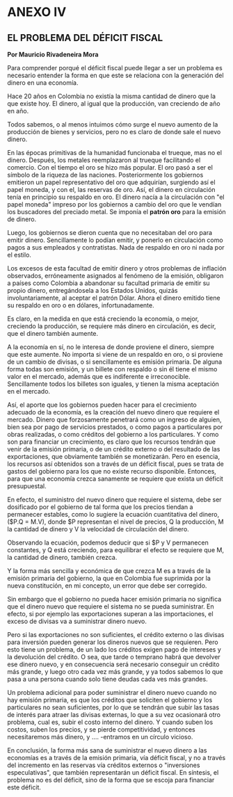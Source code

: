 # ANEXO IV

## EL PROBLEMA DEL DÉFICIT FISCAL

**Por Mauricio Rivadeneira Mora**

Para comprender porqué el déficit fiscal puede llegar a ser un problema es necesario entender la forma en que este se relaciona con la generación del dinero en una economía.

Hace 20 años en Colombia no existía la misma cantidad de dinero que la que existe hoy. El dinero, al igual que la producción, van creciendo de año en año.

Todos sabemos, o al menos intuimos cómo surge el nuevo aumento de la producción de bienes y servicios, pero no es claro de donde sale el nuevo dinero.

En las épocas primitivas de la humanidad funcionaba el trueque, mas no el dinero. Después, los metales reemplazaron al trueque facilitando el comercio. Con el tiempo el oro se hizo más popular. El oro pasó a ser el símbolo de la riqueza de las naciones. Posteriormente los gobiernos emitieron un papel representativo del oro que adquirían, surgiendo así el papel moneda, y con el, las reservas de oro. Así, el dinero en circulación tenía en principio su respaldo en oro. El dinero nacía a la circulación con "el papel moneda" impreso por los gobiernos a cambio del oro que le vendían los buscadores del preciado metal. Se imponía el **patrón oro** para la emisión de dinero.

Luego, los gobiernos se dieron cuenta que no necesitaban del oro para emitir dinero. Sencillamente lo podían emitir, y ponerlo en circulación como pagos a sus empleados y contratistas. Nada de respaldo en oro ni nada por el estilo.

Los excesos de esta facultad de emitir dinero y otros problemas de inflación observados, erróneamente asignados al fenómeno de la emisión, obligaron a países como Colombia a abandonar su facultad primaria de emitir su propio dinero, entregándosela a los Estados Unidos, quizás involuntariamente, al aceptar el patrón Dólar. Ahora el dinero emitido tiene su respaldo en oro o en dólares, infortunadamente.

Es claro, en la medida en que está creciendo la economía, o mejor, creciendo la producción, se requiere más dinero en circulación, es decir, que el dinero también aumente.

A la economía en sí, no le interesa de donde proviene el dinero, siempre que este aumente. No importa si viene de un respaldo en oro, o si proviene de un cambio de divisas, o si sencillamente es emisión primaria. De alguna forma todas son emisión, y un billete con respaldo o sin él tiene el mismo valor en el mercado, además que es indiferente e irreconocible. Sencillamente todos los billetes son iguales, y tienen la misma aceptación en el mercado.

Así, el aporte que los gobiernos pueden hacer para el crecimiento adecuado de la economía, es la creación del nuevo dinero que requiere el mercado. Dinero que forzosamente penetrará como un ingreso de alguien, bien sea por pago de servicios prestados, o como pagos a particulares por obras realizadas, o como créditos del gobierno a los particulares. Y como son para financiar un crecimiento, es claro que los recursos tendrán que venir de la emisión primaria, o de un crédito externo o del resultado de las exportaciones, que obviamente también se monetizarán. Pero en esencia, los recursos así obtenidos son a través de un déficit fiscal, pues se trata de gastos del gobierno para los que no existe recurso disponible. Entonces, para que una economía crezca sanamente se requiere que exista un déficit presupuestal.

En efecto, el suministro del nuevo dinero que requiere el sistema, debe ser dosificado por el gobierno de tal forma que los precios tiendan a permanecer estables, como lo sugiere la ecuación cuantitativa del dinero, ($P.Q = M.V), donde $P representan el nivel de precios, Q la producción, M la cantidad de dinero y V la velocidad de circulación del dinero.

Observando la ecuación, podemos deducir que si $P y V permanecen constantes, y Q está creciendo, para equilibrar el efecto se requiere que M, la cantidad de dinero, también crezca.

Y la forma más sencilla y económica de que crezca M es a través de la emisión primaria del gobierno, la que en Colombia fue suprimida por la nueva constitución, en mi concepto, un error que debe ser corregido.

Sin embargo que el gobierno no pueda hacer emisión primaria no significa que el dinero nuevo que requiere el sistema no se pueda suministrar. En efecto, si por ejemplo las exportaciones superan a las importaciones, el exceso de divisas va a suministrar dinero nuevo.

Pero si las exportaciones no son suficientes, el crédito externo o las divisas para inversión pueden generar los dineros nuevos que se requieren. Pero esto tiene un problema, de un lado los créditos exigen pago de intereses y la devolución del crédito. O sea, que tarde o temprano habrá que devolver ese dinero nuevo, y en consecuencia será necesario conseguir un crédito más grande, y luego otro cada vez más grande, y ya todos sabemos lo que pasa a una persona cuando solo tiene deudas cada ves más grandes.

Un problema adicional para poder suministrar el dinero nuevo cuando no hay emisión primaria, es que los créditos que soliciten el gobierno y los particulares no sean suficientes, por lo que se tendrán que subir las tasas de interés para atraer las divisas externas, lo que a su vez ocasionará otro problema, cual es, subir el costo interno del dinero. Y cuando suben los costos, suben los precios, y se pierde competitividad, y entonces necesitaremos más dinero, y .... -entramos en un círculo vicioso.

En conclusión, la forma más sana de suministrar el nuevo dinero a las economías es a través de la emisión primaria, vía déficit fiscal, y no a través del incremento en las reservas vía créditos externos o "inversiones especulativas", que también representarán un déficit fiscal. En síntesis, el problema no es del déficit, sino de la forma que se escoja para financiar este déficit.
